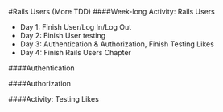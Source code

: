 #Rails Users (More TDD)
####Week-long Activity: Rails Users
- Day 1: Finish User/Log In/Log Out
- Day 2: Finish User testing
- Day 3: Authentication & Authorization, Finish Testing Likes
- Day 4: Finish Rails Users Chapter

####Authentication

####Authorization

####Activity: Testing Likes  
